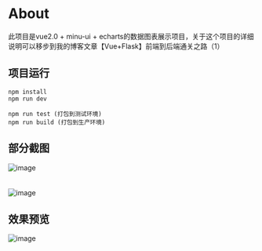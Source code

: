 # About
此项目是vue2.0 + minu-ui + echarts的数据图表展示项目，关于这个项目的详细说明可以移步到我的博客文章【Vue+Flask】前端到后端通关之路（1）

## 项目运行
```
npm install
npm run dev

npm run test (打包到测试环境)
npm run build (打包到生产环境)
```

## 部分截图
![image](https://note.youdao.com/yws/res/1834/WEBRESOURCE040b9cef7b313b0182651f0ae488253f)</br></br></br>
![image](https://note.youdao.com/yws/res/1836/WEBRESOURCEfcf09146fcf4c346f4b1cb043b3ab432)

## 效果预览
![image](https://note.youdao.com/yws/res/1832/WEBRESOURCE52ae21209042809799c997d4bdee6ec1)